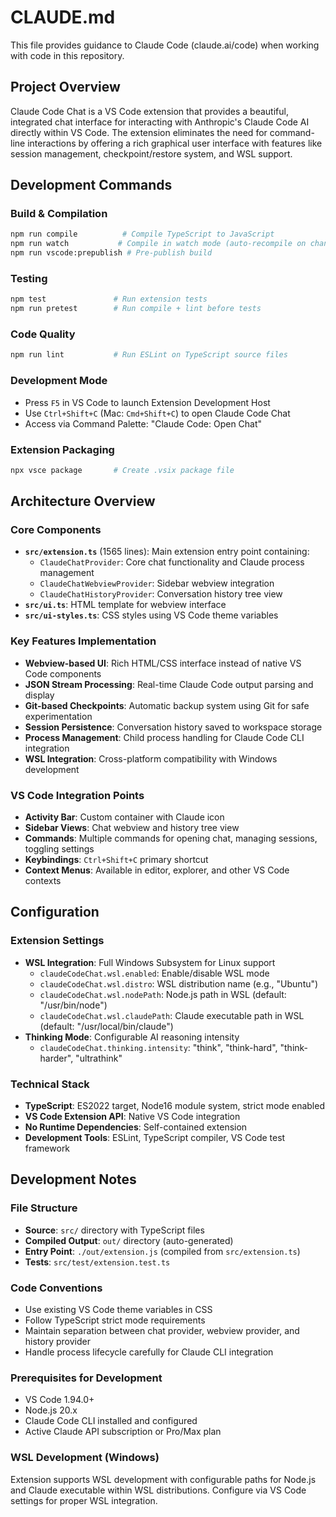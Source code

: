 # CLAUDE.md

This file provides guidance to Claude Code (claude.ai/code) when working with code in this repository.

## Project Overview

Claude Code Chat is a VS Code extension that provides a beautiful, integrated chat interface for interacting with Anthropic's Claude Code AI directly within VS Code. The extension eliminates the need for command-line interactions by offering a rich graphical user interface with features like session management, checkpoint/restore system, and WSL support.

## Development Commands

### Build & Compilation
```bash
npm run compile          # Compile TypeScript to JavaScript
npm run watch           # Compile in watch mode (auto-recompile on changes)
npm run vscode:prepublish # Pre-publish build
```

### Testing
```bash
npm test               # Run extension tests
npm run pretest        # Run compile + lint before tests
```

### Code Quality
```bash
npm run lint           # Run ESLint on TypeScript source files
```

### Development Mode
- Press `F5` in VS Code to launch Extension Development Host
- Use `Ctrl+Shift+C` (Mac: `Cmd+Shift+C`) to open Claude Code Chat
- Access via Command Palette: "Claude Code: Open Chat"

### Extension Packaging
```bash
npx vsce package       # Create .vsix package file
```

## Architecture Overview

### Core Components
- **`src/extension.ts`** (1565 lines): Main extension entry point containing:
  - `ClaudeChatProvider`: Core chat functionality and Claude process management
  - `ClaudeChatWebviewProvider`: Sidebar webview integration  
  - `ClaudeChatHistoryProvider`: Conversation history tree view
- **`src/ui.ts`**: HTML template for webview interface
- **`src/ui-styles.ts`**: CSS styles using VS Code theme variables

### Key Features Implementation
- **Webview-based UI**: Rich HTML/CSS interface instead of native VS Code components
- **JSON Stream Processing**: Real-time Claude Code output parsing and display
- **Git-based Checkpoints**: Automatic backup system using Git for safe experimentation
- **Session Persistence**: Conversation history saved to workspace storage
- **Process Management**: Child process handling for Claude Code CLI integration
- **WSL Integration**: Cross-platform compatibility with Windows development

### VS Code Integration Points
- **Activity Bar**: Custom container with Claude icon
- **Sidebar Views**: Chat webview and history tree view
- **Commands**: Multiple commands for opening chat, managing sessions, toggling settings
- **Keybindings**: `Ctrl+Shift+C` primary shortcut
- **Context Menus**: Available in editor, explorer, and other VS Code contexts

## Configuration

### Extension Settings
- **WSL Integration**: Full Windows Subsystem for Linux support
  - `claudeCodeChat.wsl.enabled`: Enable/disable WSL mode
  - `claudeCodeChat.wsl.distro`: WSL distribution name (e.g., "Ubuntu")
  - `claudeCodeChat.wsl.nodePath`: Node.js path in WSL (default: "/usr/bin/node")
  - `claudeCodeChat.wsl.claudePath`: Claude executable path in WSL (default: "/usr/local/bin/claude")
- **Thinking Mode**: Configurable AI reasoning intensity
  - `claudeCodeChat.thinking.intensity`: "think", "think-hard", "think-harder", "ultrathink"

### Technical Stack
- **TypeScript**: ES2022 target, Node16 module system, strict mode enabled
- **VS Code Extension API**: Native VS Code integration
- **No Runtime Dependencies**: Self-contained extension
- **Development Tools**: ESLint, TypeScript compiler, VS Code test framework

## Development Notes

### File Structure
- **Source**: `src/` directory with TypeScript files
- **Compiled Output**: `out/` directory (auto-generated)
- **Entry Point**: `./out/extension.js` (compiled from `src/extension.ts`)
- **Tests**: `src/test/extension.test.ts`

### Code Conventions
- Use existing VS Code theme variables in CSS
- Follow TypeScript strict mode requirements
- Maintain separation between chat provider, webview provider, and history provider
- Handle process lifecycle carefully for Claude CLI integration

### Prerequisites for Development
- VS Code 1.94.0+
- Node.js 20.x
- Claude Code CLI installed and configured
- Active Claude API subscription or Pro/Max plan

### WSL Development (Windows)
Extension supports WSL development with configurable paths for Node.js and Claude executable within WSL distributions. Configure via VS Code settings for proper WSL integration.